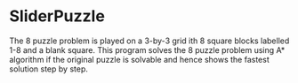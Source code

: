 # SliderPuzzle
The 8 puzzle problem is played on a 3-by-3 grid ith 8 square blocks labelled 1-8 and a blank square. This program solves the 8 puzzle problem using A* algorithm if the original puzzle is solvable and hence shows the fastest solution step by step.
